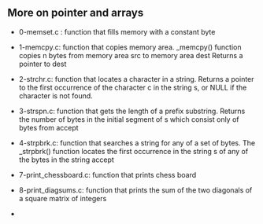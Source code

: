 ## More on pointer and arrays

* 0-memset.c : function that fills memory with a constant byte

* 1-memcpy.c: function that copies memory area. _memcpy() function copies n bytes from memory area src to memory area dest
    Returns a pointer to dest

* 2-strchr.c: function that locates a character in a string. Returns a pointer to the first occurrence of the 
    character c in the string s, or NULL if the character is not found.

* 3-strspn.c: function that gets the length of a prefix substring. Returns the number of bytes in the initial 
    segment of s which consist only of bytes from accept

* 4-strpbrk.c: function that searches a string for any of a set of bytes.
   The _strpbrk() function locates the first occurrence in the string s 
   of any of the bytes in the string accept

* 7-print_chessboard.c: function that prints chess board

* 8-print_diagsums.c: function that prints the sum of the two diagonals of a square matrix of integers

* 